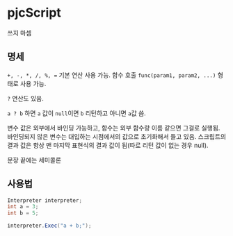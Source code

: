 # pjcScript

쓰지 마셈

## 명세

`+, -, *, /, %, =` 기본 연산 사용 가능. 함수 호출 `func(param1, param2, ...)` 형태로 사용 가능.

`?` 연산도 있음.

`a ? b` 하면 `a` 값이 `null`이면 `b` 리턴하고 아니면 `a`값 씀.

변수 값은 외부에서 바인딩 가능하고, 함수는 외부 함수랑 이름 같으면 그걸로 실행됨. 바인딩되지 않은 변수는 대입하는 시점에서의 값으로 초기화해서 들고 있음.
스크립트의 결과 값은 항상 맨 마지막 표현식의 결과 값이 됨(따로 리턴 값이 없는 경우 null).

문장 끝에는 세미콜론

## 사용법

```C#
Interpreter interpreter;
int a = 3;
int b = 5;

interpreter.Exec("a + b;");
```